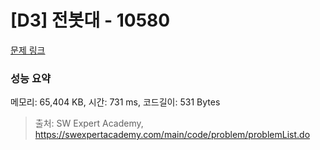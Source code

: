 # [D3] 전봇대 - 10580 

[문제 링크](https://swexpertacademy.com/main/code/problem/problemDetail.do?contestProbId=AXO8QBw6Qu4DFAXS) 

### 성능 요약

메모리: 65,404 KB, 시간: 731 ms, 코드길이: 531 Bytes



> 출처: SW Expert Academy, https://swexpertacademy.com/main/code/problem/problemList.do